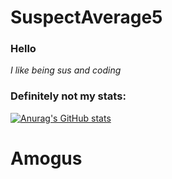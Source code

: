 # SuspectAverage5

### Hello

_I like being sus and coding_

### Definitely not my stats:

[![Anurag's GitHub stats](https://github-readme-stats.vercel.app/api?username=SuspectAverage5&theme=merko&show_icons=True&bg_color=blacky&include_all_commits=True)](https://github.com/anuraghazra/github-readme-stats)

# Amogus

